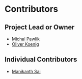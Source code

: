 # Contributors

## Project Lead or Owner

* [Michal Pawlik](https://github.com/nezgrath)
* [Oliver Koenig](https://github.com/ojkoenig)

## Individual Contributors

* [Manikanth Sai](https://github.com/saimanikant)
